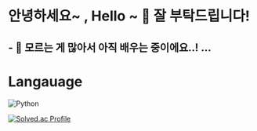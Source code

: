 # 안녕하세요~ , Hello ~  👋 잘 부탁드립니다!
## - 🌱 모르는 게 많아서 아직 배우는 중이에요..! ...

# Langauage
![Python](https://img.shields.io/badge/Python-3776AB?style=for-the-badge&logo=python&logoColor=white)




[![Solved.ac Profile](http://mazassumnida.wtf/api/v2/generate_badge?boj=kzxx1234)](https://solved.ac/kzxx1234/)
<!--
**minnong511/minnong511** is a ✨ _special_ ✨ repository because its `README.md` (this file) appears on your GitHub profile.

Here are some ideas to get you started:

- 🔭 I’m currently working on ...
- 🌱 I’m currently learning ...
- 👯 I’m looking to collaborate on ...
- 🤔 I’m looking for help with ...
- 💬 Ask me about ...
- 📫 How to reach me: ...
- 😄 Pronouns: ...
- ⚡ Fun fact: ...
-->

